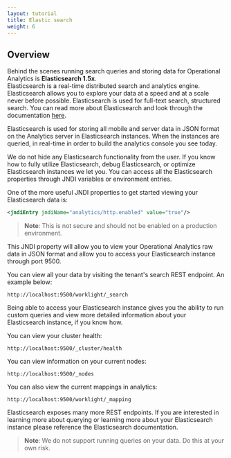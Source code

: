 ```yaml
---
layout: tutorial
title: Elastic search
weight: 6
---
```

## Overview
Behind the scenes running search queries and storing data for Operational Analytics is **Elasticsearch 1.5x**.  
Elasticsearch is a real-time distributed search and analytics engine. Elasticsearch allows you to explore your data at a speed and at a scale never before possible. Elasticsearch is used for full-text search, structured search. You can read more about Elasticsearch and look through the documentation [here](https://www.elastic.co/guide/en/elasticsearch/reference/1.5/index.html).

Elasticsearch is used for storing all mobile and server data in JSON format on the Analytics server in Elasticsearch instances. When the instances are queried, in real-time in order to build the analytics console you see today.

We do not hide any Elasticsearch functionality from the user. If you know how to fully utilize Elasticsearch, debug Elasticsearch, or optimize Elasticsearch instances we let you. You can access all the Elasticsearch properties through JNDI variables or environment entries.

One of the more useful JNDI properties to get started viewing your Elasticsearch data is:

 ```xml
<jndiEntry jndiName="analytics/http.enabled" value="true"/>
 ```

>**Note**: This is not secure and should not be enabled on a production environment.

 This JNDI property will allow you to view your Operational Analytics raw data in JSON format and allow you to access your Elasticsearch instance through port 9500.

You can view all your data by visiting the tenant's search REST endpoint. An example below:

```
http://localhost:9500/worklight/_search
```

 Being able to access your Elasticsearch instance gives you the ability to run custom queries and view more detailed information about your Elasticsearch instance, if you know how.

 You can view your cluster health:

 ```
http://localhost:9500/_cluster/health
```

You can view information on your current nodes:

```
http://localhost:9500/_nodes
```

You can also view the current mappings in analytics:

```
http://localhost:9500/worklight/_mapping
```

Elasticsearch exposes many more REST endpoints. If you are interested in learning more about querying or learning more about your Elasticsearch instance please reference the Elasticsearch documentation.

 > **Note**: We do not support running queries on your data. Do this at your own risk.
